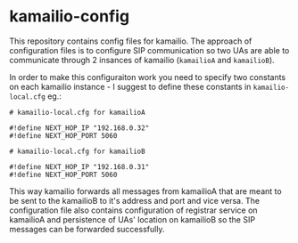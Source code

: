 # kamailio-config

This repository contains config files for kamailio. The approach of configuration files is to configure SIP communication so two UAs are able to communicate through 2 insances of kamailio (`kamailioA` and `kamailioB`).

In order to make this configuraiton work you need to specify two constants on each kamailio instance - I suggest to define these constants in `kamailio-local.cfg` eg.:

```
# kamailio-local.cfg for kamailioA

#!define NEXT_HOP_IP "192.168.0.32"
#!define NEXT_HOP_PORT 5060

```

```
# kamailio-local.cfg for kamailioB

#!define NEXT_HOP_IP "192.168.0.31"
#!define NEXT_HOP_PORT 5060
```

This way kamailio forwards all messages from kamailioA that are meant to be sent to the kamailioB to it's address and port and vice versa. The configuration file also contains configuration of registrar service on kamailioA and persistence of UAs' location on kamailioB so the SIP messages can be forwarded successfully.
